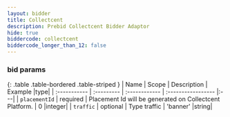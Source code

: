 ```yaml
---
layout: bidder
title: Collectcent
description: Prebid Collectcent Bidder Adaptor
hide: true
biddercode: collectcent
biddercode_longer_than_12: false
---
```


### bid params

{: .table .table-bordered .table-striped }
| Name           | Scope      | Description                                                    | Example            |type|
| :-----------   | :--------- | :------------                                                  | :----------------- |:---|
| `placementId` | required   | Placement Id will be generated on Collectcent Platform. | 0                        |integer|
| `traffic`      | optional   | Type traffic                                             | 'banner'                 |string|
